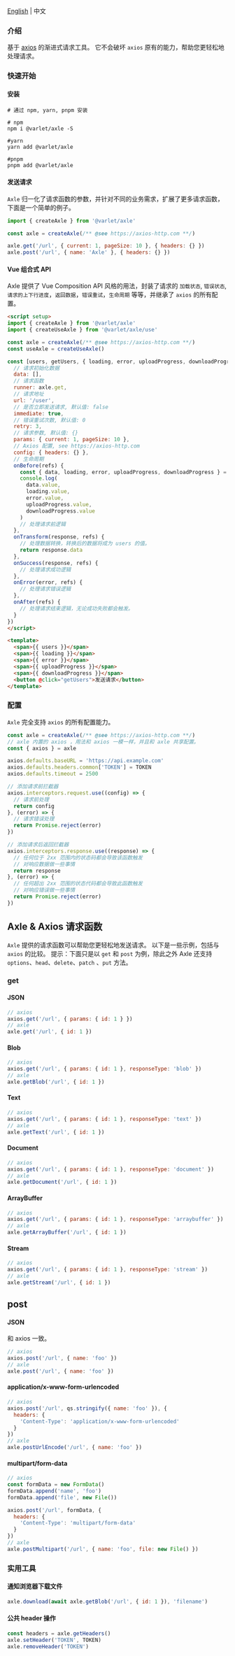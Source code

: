 <a href="https://github.com/varletjs/axle/blob/main/README.md">English</a> |
<span>中文</span>

### 介绍

基于 [axios](https://axios-http.com/) 的渐进式请求工具。 它不会破坏 `axios` 原有的能力，帮助您更轻松地处理请求。

### 快速开始

#### 安装

```shell
# 通过 npm, yarn, pnpm 安装

# npm
npm i @varlet/axle -S

#yarn
yarn add @varlet/axle

#pnpm
pnpm add @varlet/axle
```

#### 发送请求

`Axle` 归一化了请求函数的参数，并针对不同的业务需求，扩展了更多请求函数，下面是一个简单的例子。

```js
import { createAxle } from '@varlet/axle'

const axle = createAxle(/** @see https://axios-http.com **/)

axle.get('/url', { current: 1, pageSize: 10 }, { headers: {} })
axle.post('/url', { name: 'Axle' }, { headers: {} })
```

#### Vue 组合式 API

Axle 提供了 Vue Composition API 风格的用法，封装了请求的 `加载状态`, `错误状态`, `请求的上下行进度`，`返回数据`，`错误重试`，`生命周期` 等等，并继承了 `axios` 的所有配置。

```html
<script setup>
import { createAxle } from '@varlet/axle'
import { createUseAxle } from '@varlet/axle/use'

const axle = createAxle(/** @see https://axios-http.com **/)
const useAxle = createUseAxle()

const [users, getUsers, { loading, error, uploadProgress, downloadProgress }] = useAxle({
  // 请求初始化数据
  data: [],
  // 请求函数
  runner: axle.get,
  // 请求地址
  url: '/user',
  // 是否立即发送请求, 默认值: false
  immediate: true,
  // 错误重试次数, 默认值: 0
  retry: 3,
  // 请求参数, 默认值: {}
  params: { current: 1, pageSize: 10 },
  // Axios 配置, see https://axios-http.com
  config: { headers: {} },
  // 生命周期
  onBefore(refs) {
    const { data, loading, error, uploadProgress, downloadProgress } = refs
    console.log(
      data.value, 
      loading.value,
      error.value, 
      uploadProgress.value, 
      downloadProgress.value
    )
    // 处理请求前逻辑
  },
  onTransform(response, refs) {
    // 处理数据转换，转换后的数据将成为 users 的值。
    return response.data
  },
  onSuccess(response, refs) {
    // 处理请求成功逻辑
  },
  onError(error, refs) {
    // 处理请求错误逻辑
  },
  onAfter(refs) {
    // 处理请求结束逻辑，无论成功失败都会触发。
  }
})
</script>

<template>
  <span>{{ users }}</span>
  <span>{{ loading }}</span>
  <span>{{ error }}</span>
  <span>{{ uploadProgress }}</span>
  <span>{{ downloadProgress }}</span>
  <button @click="getUsers">发送请求</button>
</template>
```

### 配置

`Axle` 完全支持 `axios` 的所有配置能力。

```js
const axle = createAxle(/** @see https://axios-http.com **/)
// axle 内置的 axios ，用法和 axios 一模一样，并且和 axle 共享配置。
const { axios } = axle

axios.defaults.baseURL = 'https://api.example.com'
axios.defaults.headers.common['TOKEN'] = TOKEN
axios.defaults.timeout = 2500

// 添加请求前拦截器
axios.interceptors.request.use((config) => {
  // 请求前处理
  return config
}, (error) => {
  // 请求错误处理
  return Promise.reject(error)
})

// 添加请求后返回拦截器
axios.interceptors.response.use((response) => {
  // 任何位于 2xx 范围内的状态码都会导致该函数触发
  // 对响应数据做一些事情
  return response
}, (error) => {
  // 任何超出 2xx 范围的状态代码都会导致此函数触发
  // 对响应错误做一些事情
  return Promise.reject(error)
})
```

## Axle & Axios 请求函数

`Axle` 提供的请求函数可以帮助您更轻松地发送请求。 以下是一些示例，包括与 `axios` 的比较。
提示：下面只是以 `get` 和 `post` 为例，除此之外 Axle 还支持 `options`、`head`、`delete`、`patch` 、`put` 方法。

### get

#### JSON

```js
// axios
axios.get('/url', { params: { id: 1 } })
// axle
axle.get('/url', { id: 1 })
```

#### Blob

```js
// axios
axios.get('/url', { params: { id: 1 }, responseType: 'blob' })
// axle
axle.getBlob('/url', { id: 1 })
```

#### Text

```js
// axios
axios.get('/url', { params: { id: 1 }, responseType: 'text' })
// axle
axle.getText('/url', { id: 1 })
```

#### Document

```js
// axios
axios.get('/url', { params: { id: 1 }, responseType: 'document' })
// axle
axle.getDocument('/url', { id: 1 })
```

#### ArrayBuffer

```js
// axios
axios.get('/url', { params: { id: 1 }, responseType: 'arraybuffer' })
// axle
axle.getArrayBuffer('/url', { id: 1 })
```

#### Stream

```js
// axios
axios.get('/url', { params: { id: 1 }, responseType: 'stream' })
// axle
axle.getStream('/url', { id: 1 })
```

## post

#### JSON

和 axios 一致。

```js
// axios
axios.post('/url', { name: 'foo' })
// axle
axle.post('/url', { name: 'foo' })
```

#### application/x-www-form-urlencoded

```js
// axios
axios.post('/url', qs.stringify({ name: 'foo' }), { 
  headers: { 
    'Content-Type': 'application/x-www-form-urlencoded'
  }
})
// axle
axle.postUrlEncode('/url', { name: 'foo' })
```

#### multipart/form-data

```js
// axios
const formData = new FormData()
formData.append('name', 'foo')
formData.append('file', new File())

axios.post('/url', formData, { 
  headers: { 
    'Content-Type': 'multipart/form-data'
  }
})
// axle
axle.postMultipart('/url', { name: 'foo', file: new File() })
```

### 实用工具

#### 通知浏览器下载文件

```js
axle.download(await axle.getBlob('/url', { id: 1 }), 'filename')
```

#### 公共 header 操作

```js
const headers = axle.getHeaders()
axle.setHeader('TOKEN', TOKEN)
axle.removeHeader('TOKEN')
```




